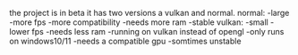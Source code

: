 the project is in beta 
it has two versions a vulkan and normal.
normal:
  -large
  -more fps
  -more compatibility
  -needs more ram
  -stable
vulkan:
  -small
  -lower fps
  -needs less ram
  -running on vulkan instead of opengl
  -only runs on windows10/11
  -needs a compatible gpu
  -somtimes unstable
